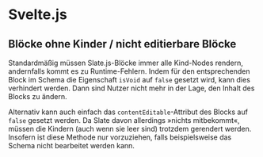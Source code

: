 # Svelte.js

## Blöcke ohne Kinder / nicht editierbare Blöcke

Standardmäßig müssen Slate.js-Blöcke immer alle Kind-Nodes rendern, andernfalls kommt es zu Runtime-Fehlern. Indem für den entsprechenden Block im Schema die Eigenschaft `isVoid` auf `false` gesetzt wird, kann dies verhindert werden. Dann sind Nutzer nicht mehr in der Lage, den Inhalt des Blocks zu ändern.

Alternativ kann auch einfach das `contentEditable`-Attribut des Blocks auf `false` gesetzt werden. Da Slate davon allerdings »nichts mitbekommt«, müssen die Kindern (auch wenn sie leer sind) trotzdem gerendert werden. Insofern ist diese Methode nur vorzuziehen, falls beispielsweise das Schema nicht bearbeitet werden kann.
